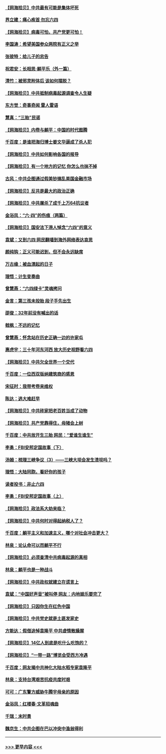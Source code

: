 #### [【网海拾贝】中共最有可能是集体坏死](../pages/nsc993/n13023101.md?t=06152152) 
#### [界立建：痛心疾首 勿忘六四](../pages/nsc993/n13022339.md?t=06152152) 
#### [【网海拾贝】病毒可怕，共产党更可怕！](../pages/nsc993/n13020728.md?t=06152152) 
#### [李国涛：希望美国参众两院有正义之举](../pages/nsc993/n13020674.md?t=06152152) 
#### [张彼特：给儿子的忠告](../pages/nsc993/n13018934.md?t=06152152) 
#### [祝君安：长相思‧躺平乐（外一篇）](../pages/nsc993/n13018923.md?t=06152152) 
#### [清竹：被邪灵附体后 该如何摆脱？](../pages/nsc993/n13018877.md?t=06152152) 
#### [【网海拾贝】中共抵制病毒起源调查令人生疑](../pages/nsc993/n13017785.md?t=06152152) 
#### [东方觉：奇事奇闻 雷人雷语](../pages/nsc993/n13017577.md?t=06152152) 
#### [慧真：“三胎”民谣](../pages/nsc993/n13017394.md?t=06152152) 
#### [【网海拾贝】内卷与躺平：中国的时代图腾](../pages/nsc993/n13016128.md?t=06152152) 
#### [千百度：是谁把海归博士姜文华逼成了杀人犯](../pages/nsc993/n13015218.md?t=06152152) 
#### [【网海拾贝】中共如何影响各国的报导](../pages/nsc993/n13012599.md?t=06152152) 
#### [【网海拾贝】有一个地方的记忆 你怎么也抹不掉](../pages/nsc993/n13009802.md?t=06152152) 
#### [古风：中共企图通过假美钞搞乱美国金融市场](../pages/nsc993/n13009626.md?t=06152152) 
#### [【网海拾贝】反共是最大的政治正确](../pages/nsc993/n13007051.md?t=06152152) 
#### [【网海拾贝】中共屠杀了成千上万64抗议者](../pages/nsc993/n13002713.md?t=06152152) 
#### [金浴凤：“六·四”的伤痕（两篇）](../pages/nsc993/n13001719.md?t=06152152) 
#### [【网海拾贝】国安法下港人悼念“六四”的意义](../pages/nsc993/n13001039.md?t=06152152) 
#### [袁斌：又到六四 网民翻墙到海外网络表达哀思](../pages/nsc993/n13000995.md?t=06152152) 
#### [颜纯钩：正义可能迟到，但不会永远缺席](../pages/nsc993/n13000920.md?t=06152152) 
#### [万古缘：被血漂起的日子](../pages/nsc993/n13000914.md?t=06152152) 
#### [理悟：计生变奏曲](../pages/nsc993/n13000414.md?t=06152152) 
#### [曾慧燕：“六四绿卡”灵魂拷问](../pages/nsc993/n13000277.md?t=06152152) 
#### [金言：第三孩未投胎 段子手先出生](../pages/nsc993/n13000215.md?t=06152152) 
#### [邵俊：32年前没有喊出的话](../pages/nsc993/n13000181.md?t=06152152) 
#### [戟枫：不远的记忆](../pages/nsc993/n13000121.md?t=06152152) 
#### [曾慧燕：怀念站在历史正确一边的许家屯](../pages/nsc993/n13000073.md?t=06152152) 
#### [惠虎宇：三十年河东河西 放大历史视野看六四](../pages/nsc993/n13000018.md?t=06152152) 
#### [【网海拾贝】中共欠全世界一个交代](../pages/nsc993/n12998706.md?t=06152152) 
#### [千百度：一位西双版纳建筑商的感恩](../pages/nsc993/n12998487.md?t=06152152) 
#### [宋征时：我带考卷来维权](../pages/nsc993/n12994088.md?t=06152152) 
#### [陈达：逃大难赶早](../pages/nsc993/n12993569.md?t=06152152) 
#### [【网海拾贝】中共砖家把老百姓当成了动物](../pages/nsc993/n12993483.md?t=06152152) 
#### [【网海拾贝】共产党靠得住，母猪会上树](../pages/nsc993/n12990730.md?t=06152152) 
#### [千百度：中共放开生三胎 网民：“爱谁生谁生”](../pages/nsc993/n12990644.md?t=06152152) 
#### [李勇：FBI安邦定国故事（下）](../pages/nsc993/n12987854.md?t=06152152) 
#### [汤姆：梳理三峡争议（3）——三峡大坝会发生溃坝吗？](../pages/nsc993/n12989806.md?t=06152152) 
#### [理悟：大陆同胞，看好你的孩子](../pages/nsc993/n12989778.md?t=06152152) 
#### [读者投书：非止六四](../pages/nsc993/n12989673.md?t=06152152) 
#### [李勇：FBI安邦定国故事（上）](../pages/nsc993/n12987749.md?t=06152152) 
#### [【网海拾贝】政法系大劫来临？](../pages/nsc993/n12987596.md?t=06152152) 
#### [【网海拾贝】中共何时对得起纳税人了？](../pages/nsc993/n12985578.md?t=06152152) 
#### [千百度：躺平主义和加速主义，哪个对社会冲击更大？](../pages/nsc993/n12985512.md?t=06152152) 
#### [林泉：论认命可以而躺平不行](../pages/nsc993/n12985505.md?t=06152152) 
#### [【网海拾贝】必须查清中共病毒起源的真相](../pages/nsc993/n12984276.md?t=06152152) 
#### [林泉：躺平也是一种战斗](../pages/nsc993/n12984194.md?t=06152152) 
#### [【网海拾贝】中共政权就建立在谎言上](../pages/nsc993/n12981880.md?t=06152152) 
#### [袁斌：“中国好声音”被叫停 网友：内地娱乐要完了](../pages/nsc993/n12981826.md?t=06152152) 
#### [【网海拾贝】只因你生在红色中国](../pages/nsc993/n12979096.md?t=06152152) 
#### [【网海拾贝】中共党史就是土匪发家史](../pages/nsc993/n12976478.md?t=06152152) 
#### [方能达：假借追悼袁隆平 中共虚情散臊腥](../pages/nsc993/n12976396.md?t=06152152) 
#### [【网海拾贝】14亿人到底是吃什么吃饱的？](../pages/nsc993/n12974125.md?t=06152152) 
#### [【网海拾贝】“一带一路”博览会受西方冷遇](../pages/nsc993/n12971787.md?t=06152152) 
#### [千百度：网友揭中共神化大陆水稻专家袁隆平](../pages/nsc993/n12971733.md?t=06152152) 
#### [林泉：支持台湾艰苦抗疫共度时艰](../pages/nsc993/n12971350.md?t=06152152) 
#### [可可：广东警方威胁牛腾宇母亲的原因](../pages/nsc993/n12971100.md?t=06152152) 
#### [金浴凤：红楼春·文革招魂曲](../pages/nsc993/n12970354.md?t=06152152) 
#### [千瑞：末时景](../pages/nsc993/n12970337.md?t=06152152) 
#### [魏京生：中共企图在巴以冲突中渔翁得利](../pages/nsc993/n12970286.md?t=06152152) 

----
#### [ >>> 更早内容 <<< ](../indexes/nsc993-earlier.md)
